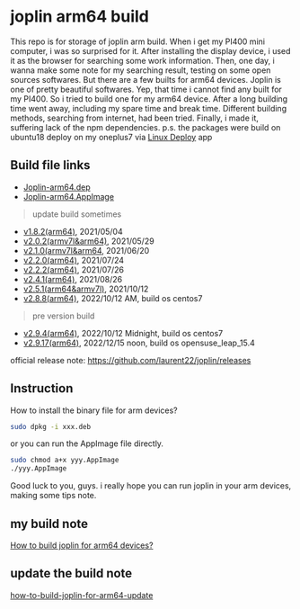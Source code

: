 # joplin arm64 build
This repo is for storage of joplin arm build.
When i get my PI400 mini computer, i was so surprised for it. After installing the display device, i used it as the browser for searching some work information.
Then, one day, i wanna make some note for my searching result, testing on some open sources softwares. But there are a few builts for arm64 devices.
Joplin is one of pretty beautiful softwares. Yep, that time i cannot find any built for my PI400. So i tried to build one for my arm64 device.
After a long building time went away, including my spare time and break time. Different building methods, searching from internet, had been tried. Finally, i made it, suffering lack of the npm dependencies. p.s. the packages were build on ubuntu18 deploy on my oneplus7 via [Linux Deploy](https://github.com/meefik/linuxdeploy) app
## Build file links
+ [Joplin-arm64.dep](https://cumteducn-my.sharepoint.com/:u:/g/personal/liguinan_cumt_edu_cn/ETOpehbT4mVImciGQwBHmuABS2ENoB-XxHEXFckfMiN8Lw?e=elWzxW)
+ [Joplin-arm64.AppImage](https://cumteducn-my.sharepoint.com/:u:/g/personal/liguinan_cumt_edu_cn/EfGOAO6y6KdLoDilM1upJRkBfAxjFR9lorGF5pB7iFLiCQ?e=Odtpxv)

> update build sometimes
+ [v1.8.2(arm64)](https://cumteducn-my.sharepoint.com/:f:/g/personal/liguinan_cumt_edu_cn/EnddWEWykR9Mhv4Yb2Q3Ch4BWNXSBOvw5vQzbBS8Gdl1_Q?e=2ds6N), 2021/05/04
+ [v2.0.2(armv7l&arm64)](https://cumteducn-my.sharepoint.com/:f:/g/personal/liguinan_cumt_edu_cn/EhdQEzHjFcZLnUdzayr1p08BM1eF2kR-syYCbNsrg0SwVQ?e=j8ZyLY), 2021/05/29
+ [v2.1.0(armv7l&arm64](https://cumteducn-my.sharepoint.com/:f:/g/personal/liguinan_cumt_edu_cn/EhmwU5IWJZNGsu6anI01O-MBfOrzuvvtk_0If2f3QWr04Q?e=iUb4pJ), 2021/06/20
+ [v2.2.0(arm64)](https://cumteducn-my.sharepoint.com/:f:/g/personal/liguinan_cumt_edu_cn/EmoaUeqbDYpFhtEHvjzan0sBBtZNiZ0FV0cLZDb-2_5U1g?e=nxrhQV), 2021/07/24
+ [v2.2.2(arm64)](https://cumteducn-my.sharepoint.com/:f:/g/personal/liguinan_cumt_edu_cn/Eq2DjihbU75OlPVpJZPr-RQBl9y515MRJ_tZ31p-Ng4ETA), 2021/07/26
+ [v2.4.1(arm64)](https://cumteducn-my.sharepoint.com/:f:/g/personal/liguinan_cumt_edu_cn/EoAJ_B3EVs1Bs1B1crEX_IIBLChq43zZ8eLDbydc2bMx8g?e=LUhRoe), 2021/08/26
+ [v2.5.1(arm64&armv7l)](https://cumteducn-my.sharepoint.com/:f:/g/personal/liguinan_cumt_edu_cn/EtVGRYHRbEVOj91m2DACbssBnBTBLZKKJkVg2uWkRwBsOA?e=6AwV1a), 2021/10/12
+ [v2.8.8(arm64)](https://cumteducn-my.sharepoint.com/:f:/g/personal/liguinan_cumt_edu_cn/EjslzODy9sdIq8e3qfEKqWsBzk-00IL5GhJs-R7v3XUS4g?e=41QLFe), 2022/10/12 AM, build os centos7

> pre version build
- [v2.9.4(arm64)](https://cumteducn-my.sharepoint.com/:f:/g/personal/liguinan_cumt_edu_cn/Eh2wl_YcKElKu0VSwbTwvvsBvecdGwELqOnbuoKSB19MWw?e=ebrf9d), 2022/10/12 Midnight, build os centos7
- [v2.9.17(arm64)](https://cumteducn-my.sharepoint.com/:f:/g/personal/liguinan_cumt_edu_cn/EleNrHEty_JEplr0SewMRkYBrzYrDJ6zuA3IsqgKGJIeCw?e=WSK6pW), 2022/12/15 noon, build os opensuse_leap_15.4

official release note: https://github.com/laurent22/joplin/releases


## Instruction
How to install the binary file for arm devices?
```sh
sudo dpkg -i xxx.deb

```
or you can run the AppImage file directly.
```sh
sudo chmod a+x yyy.AppImage
./yyy.AppImage

```
Good luck to you, guys. i really hope you can run joplin in your arm devices, making some tips note.

## my build note

[How to build joplin for arm64 devices?](https://github.com/leaguecn/joplin-arm64-build/blob/main/how-to-build-joplin-for-arm64-devices.md)

## update the build note

[how-to-build-joplin-for-arm64-update](https://github.com/leaguecn/joplin-arm64-build/blob/main/how-to-build-joplin-for-arm64-update.md)
